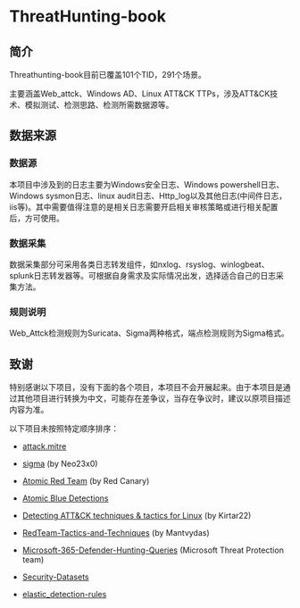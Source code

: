 # ThreatHunting-book

## 简介

Threathunting-book目前已覆盖101个TID，291个场景。

主要涵盖Web_attck、Windows AD、Linux ATT&CK TTPs，涉及ATT&CK技术、模拟测试、检测思路、检测所需数据源等。

## 数据来源

### 数据源

本项目中涉及到的日志主要为Windows安全日志、Windows powershell日志、Windows sysmon日志、linux audit日志、Http_log以及其他日志(中间件日志，iis等)。其中需要值得注意的是相关日志需要开启相关审核策略或进行相关配置后，方可使用。

### 数据采集

数据采集部分可采用各类日志转发组件，如nxlog、rsyslog、winlogbeat、splunk日志转发器等。可根据自身需求及实际情况出发，选择适合自己的日志采集方法。

### 规则说明

Web_Attck检测规则为Suricata、Sigma两种格式，端点检测规则为Sigma格式。

## 致谢

特别感谢以下项目，没有下面的各个项目，本项目不会开展起来。由于本项目是通过其他项目进行转换为中文，可能存在差争议，当存在争议时，建议以原项目描述内容为准。

以下项目未按照特定顺序排序：

- [attack.mitre](https://attack.mitre.org/)

- [sigma](https://github.com/Neo23x0/sigma) (by Neo23x0)

- [Atomic Red Team](https://github.com/redcanaryco/atomic-red-team)  (by Red Canary)

- [Atomic Blue Detections](https://eqllib.readthedocs.io/en/latest/atomicblue.html)

- [Detecting ATT&CK techniques & tactics for Linux](https://github.com/Kirtar22/Litmus_Test) (by Kirtar22)

- [RedTeam-Tactics-and-Techniques](https://github.com/mantvydasb/RedTeam-Tactics-and-Techniques) (by Mantvydas)
  
- [Microsoft-365-Defender-Hunting-Queries](https://github.com/microsoft/Microsoft-365-Defender-Hunting-Queries)  (Microsoft Threat Protection team)

- [Security-Datasets](https://github.com/OTRF/Security-Datasets/)

- [elastic_detection-rules](https://github.com/elastic/detection-rules/tree/main/rules)
